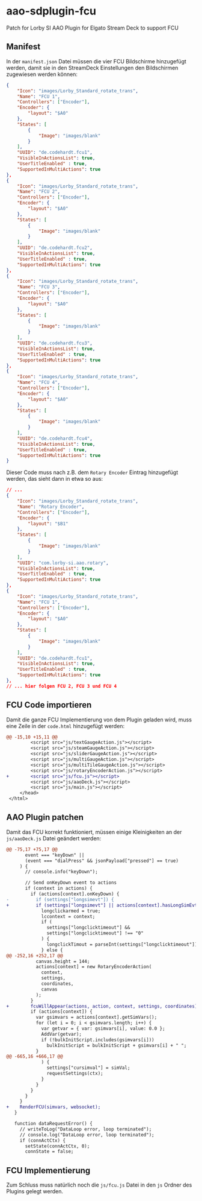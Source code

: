 # aao-sdplugin-fcu
Patch for Lorby SI AAO Plugin for Elgato Stream Deck to support FCU

## Manifest

In der `manifest.json` Datei müssen die vier FCU Bildschirme hinzugefügt werden, damit sie in den StreamDeck Einstellungen den Bildschirmen zugewiesen werden können:

```json
{
    "Icon": "images/Lorby_Standard_rotate_trans",
    "Name": "FCU 1",
    "Controllers": ["Encoder"],
    "Encoder": {
        "layout": "$A0"
    },
    "States": [
        {
            "Image": "images/blank"
        }
    ],
    "UUID": "de.codehardt.fcu1",
    "VisibleInActionsList": true,
    "UserTitleEnabled" : true,
    "SupportedInMultiActions": true
},
{
    "Icon": "images/Lorby_Standard_rotate_trans",
    "Name": "FCU 2",
    "Controllers": ["Encoder"],
    "Encoder": {
        "layout": "$A0"
    },
    "States": [
        {
            "Image": "images/blank"
        }
    ],
    "UUID": "de.codehardt.fcu2",
    "VisibleInActionsList": true,
    "UserTitleEnabled" : true,
    "SupportedInMultiActions": true
},
{
    "Icon": "images/Lorby_Standard_rotate_trans",
    "Name": "FCU 3",
    "Controllers": ["Encoder"],
    "Encoder": {
        "layout": "$A0"
    },
    "States": [
        {
            "Image": "images/blank"
        }
    ],
    "UUID": "de.codehardt.fcu3",
    "VisibleInActionsList": true,
    "UserTitleEnabled" : true,
    "SupportedInMultiActions": true
},
{
    "Icon": "images/Lorby_Standard_rotate_trans",
    "Name": "FCU 4",
    "Controllers": ["Encoder"],
    "Encoder": {
        "layout": "$A0"
    },
    "States": [
        {
            "Image": "images/blank"
        }
    ],
    "UUID": "de.codehardt.fcu4",
    "VisibleInActionsList": true,
    "UserTitleEnabled" : true,
    "SupportedInMultiActions": true
}
```

Dieser Code muss nach z.B. dem `Rotary Encoder` Eintrag hinzugefügt werden, das sieht dann in etwa so aus:

```json
// ...
{
    "Icon": "images/Lorby_Standard_rotate_trans",
    "Name": "Rotary Encoder",
    "Controllers": ["Encoder"],
    "Encoder": {
        "layout": "$B1"
    },
    "States": [
        {
            "Image": "images/blank"
        }
    ],
    "UUID": "com.lorby-si.aao.rotary",
    "VisibleInActionsList": true,
    "UserTitleEnabled" : true,
    "SupportedInMultiActions": true
},
{
    "Icon": "images/Lorby_Standard_rotate_trans",
    "Name": "FCU 1",
    "Controllers": ["Encoder"],
    "Encoder": {
        "layout": "$A0"
    },
    "States": [
        {
            "Image": "images/blank"
        }
    ],
    "UUID": "de.codehardt.fcu1",
    "VisibleInActionsList": true,
    "UserTitleEnabled" : true,
    "SupportedInMultiActions": true
},
// ... hier folgen FCU 2, FCU 3 und FCU 4
```

## FCU Code importieren

Damit die ganze FCU Implementierung von dem Plugin geladen wird, muss eine Zeile in der `code.html` hinzugefügt werden:

```diff
@@ -15,10 +15,11 @@
         <script src="js/textGaugeAction.js"></script>
         <script src="js/steamGaugeAction.js"></script>
         <script src="js/sliderGaugeAction.js"></script>
         <script src="js/multiGaugeAction.js"></script>
         <script src="js/multiTileGaugeAction.js"></script>
         <script src="js/rotaryEncoderAction.js"></script>
+        <script src="js/fcu.js"></script>
         <script src="js/aaoDeck.js"></script>
         <script src="js/main.js"></script>
     </head>
 </html>
```

## AAO Plugin patchen

Damit das FCU korrekt funktioniert, müssen einige Kleinigkeiten an der `js/aaoDeck.js` Datei geändert werden:

```diff
@@ -75,17 +75,17 @@
       event === "keyDown" ||
       (event === "dialPress" && jsonPayload["pressed"] == true)
     ) {
       // console.info("keyDown");

       // Send onKeyDown event to actions
       if (context in actions) {
         if (actions[context].onKeyDown) {
-          if (settings["longsimevt"]) {
+          if (settings["longsimevt"] || actions[context].hasLongSimEvt?.()) {
             longclickarmed = true;
             lccontext = context;
             if (
               settings["longclicktimeout"] &&
               settings["longclicktimeout"] !== "0"
             ) {
               longclickTimout = parseInt(settings["longclicktimeout"]);
             } else {
@@ -252,16 +252,17 @@
           canvas.height = 144;
           actions[context] = new RotaryEncoderAction(
             context,
             settings,
             coordinates,
             canvas
           );
         }
+        fcuWillAppear(actions, action, context, settings, coordinates);
         if (actions[context]) {
           var gsimvars = actions[context].getSimVars();
           for (let i = 0; i < gsimvars.length; i++) {
             var getvar = { var: gsimvars[i], value: 0.0 };
             AddVar(getvar);
             if (!bulkInitScript.includes(gsimvars[i]))
               bulkInitScript = bulkInitScript + gsimvars[i] + " ";
           }
@@ -665,16 +666,17 @@
             ) {
               settings["cursimval"] = simVal;
               requestSettings(ctx);
             }
           }
         }
       }
     }
+    RenderFCU(simvars, websocket);
   }

   function dataRequestError() {
     // writeToLog("DataLoop error, loop terminated");
     // console.log("DataLoop error, loop terminated");
     if (connActCtx) {
       setState(connActCtx, 0);
       connState = false;
```

## FCU Implementierung

Zum Schluss muss natürlich noch die `js/fcu.js` Datei in den `js` Ordner des Plugins gelegt werden.
